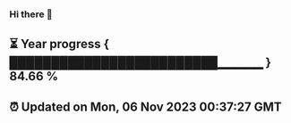 ### Hi there 👋
⏳ Year progress { █████████████████████████▁▁▁▁▁ } 84.66 %
---
⏰ Updated on Mon, 06 Nov 2023 00:37:27 GMT
---
